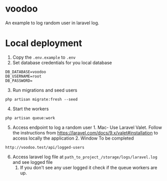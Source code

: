 # voodoo

An example to log random user in laravel log.

# Local deployment

1. Copy the `.env.example` to `.env`
2. Set database credentials for you local database

```
DB_DATABASE=voodoo
DB_USERNAME=root
DB_PASSWORD=
```

3. Run migrations and seed users

```
php artisan migrate:fresh --seed
```

4. Start the workers

```
php artisan queue:work
```

5. Access endpoint to log a random user 1. Mac-
   Use Laravel Valet. Follow the instructions from https://laravel.com/docs/9.x/valet#installation to access locally the application 2. Window
   To be completed

```
http://voodoo.test/api/logged-users
```

6. Access laravel log file at `path_to_project_/storage/logs/laravel.log` and see logged file
    1. If you don't see any user logged it check if the queue workers are up.
